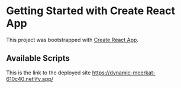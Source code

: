 # Getting Started with Create React App

This project was bootstrapped with [Create React App](https://github.com/facebook/create-react-app).

## Available Scripts


This is the link to the deployed site
https://dynamic-meerkat-610c40.netlify.app/

